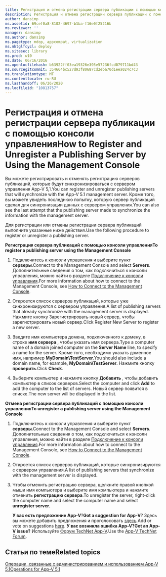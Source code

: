 ```yaml
---
title: Регистрация и отмена регистрации сервера публикации с помощью консоли управления
description: Регистрация и отмена регистрации сервера публикации с помощью консоли управления
author: dansimp
ms.assetid: 69cef0a8-8102-4697-b1ba-f16e0f25216b
ms.reviewer: ''
manager: dansimp
ms.author: dansimp
ms.pagetype: mdop, appcompat, virtualization
ms.mktglfcycl: deploy
ms.sitesec: library
ms.prod: w10
ms.date: 06/16/2016
ms.openlocfilehash: b63922ff03ea19326e395e57236fcd079711bd43
ms.sourcegitcommit: 354664bc527d93f80687cd2eba70d1eea024c7c3
ms.translationtype: MT
ms.contentlocale: ru-RU
ms.lasthandoff: 06/26/2020
ms.locfileid: "10813757"
---
```

# <span data-ttu-id="39a71-103">Регистрация и отмена регистрации сервера публикации с помощью консоли управления</span><span class="sxs-lookup"><span data-stu-id="39a71-103">How to Register and Unregister a Publishing Server by Using the Management Console</span></span>


<span data-ttu-id="39a71-104">Вы можете регистрировать и отменять регистрацию серверов публикаций, которые будут синхронизироваться с сервером управления App-V 5,1.</span><span class="sxs-lookup"><span data-stu-id="39a71-104">You can register and unregister publishing servers that will synchronize with the App-V 5.1 management server.</span></span> <span data-ttu-id="39a71-105">Кроме того, вы можете увидеть последнюю попытку, которую сервер публикаций сделал для синхронизации данных с сервером управления.</span><span class="sxs-lookup"><span data-stu-id="39a71-105">You can also see the last attempt that the publishing server made to synchronize the information with the management server.</span></span>

<span data-ttu-id="39a71-106">Для регистрации или отмены регистрации сервера публикаций выполните указанные ниже действия.</span><span class="sxs-lookup"><span data-stu-id="39a71-106">Use the following procedure to register or unregister a publishing server.</span></span>

**<span data-ttu-id="39a71-107">Регистрация сервера публикаций с помощью консоли управления</span><span class="sxs-lookup"><span data-stu-id="39a71-107">To register a publishing server using the Management Console</span></span>**

1.  <span data-ttu-id="39a71-108">Подключитесь к консоли управления и выберите пункт **серверы**.</span><span class="sxs-lookup"><span data-stu-id="39a71-108">Connect to the Management Console and select **Servers**.</span></span> <span data-ttu-id="39a71-109">Дополнительные сведения о том, как подключиться к консоли управления, можно найти в разделе [Подключение к консоли управления](how-to-connect-to-the-management-console-51.md).</span><span class="sxs-lookup"><span data-stu-id="39a71-109">For more information about how to connect to the Management Console, see [How to Connect to the Management Console](how-to-connect-to-the-management-console-51.md).</span></span>

2.  <span data-ttu-id="39a71-110">Откроется список серверов публикаций, которые уже синхронизируются с сервером управления.</span><span class="sxs-lookup"><span data-stu-id="39a71-110">A list of publishing servers that already synchronize with the management server is displayed.</span></span> <span data-ttu-id="39a71-111">Нажмите кнопку Зарегистрировать новый сервер, чтобы зарегистрировать новый сервер.</span><span class="sxs-lookup"><span data-stu-id="39a71-111">Click Register New Server to register a new server.</span></span>

3.  <span data-ttu-id="39a71-112">Введите имя компьютера домена, подключенного к домену, в строке **имя сервера** , чтобы указать имя сервера.</span><span class="sxs-lookup"><span data-stu-id="39a71-112">Type a computer name of a domain joined computer on the **Server Name** line, to specify a name for the server.</span></span> <span data-ttu-id="39a71-113">Кроме того, необходимо указать доменное имя, например **MyDomain\\TestServer**.</span><span class="sxs-lookup"><span data-stu-id="39a71-113">You should also include a domain name, for example, **MyDomain\\TestServer**.</span></span> <span data-ttu-id="39a71-114">Нажмите кнопку **проверить**.</span><span class="sxs-lookup"><span data-stu-id="39a71-114">Click **Check**.</span></span>

4.  <span data-ttu-id="39a71-115">Выберите компьютер и нажмите кнопку **Добавить** , чтобы добавить компьютер в список серверов.</span><span class="sxs-lookup"><span data-stu-id="39a71-115">Select the computer and click **Add** to add the computer to the list of servers.</span></span> <span data-ttu-id="39a71-116">Новый сервер появится в списке.</span><span class="sxs-lookup"><span data-stu-id="39a71-116">The new server will be displayed in the list.</span></span>

**<span data-ttu-id="39a71-117">Отмена регистрации сервера публикаций с помощью консоли управления</span><span class="sxs-lookup"><span data-stu-id="39a71-117">To unregister a publishing server using the Management Console</span></span>**

1.  <span data-ttu-id="39a71-118">Подключитесь к консоли управления и выберите пункт **серверы**.</span><span class="sxs-lookup"><span data-stu-id="39a71-118">Connect to the Management Console and select **Servers**.</span></span> <span data-ttu-id="39a71-119">Дополнительные сведения о том, как подключиться к консоли управления, можно найти в разделе [Подключение к консоли управления](how-to-connect-to-the-management-console-51.md).</span><span class="sxs-lookup"><span data-stu-id="39a71-119">For more information about how to connect to the Management Console, see [How to Connect to the Management Console](how-to-connect-to-the-management-console-51.md).</span></span>

2.  <span data-ttu-id="39a71-120">Откроется список серверов публикаций, которые синхронизируются с сервером управления.</span><span class="sxs-lookup"><span data-stu-id="39a71-120">A list of publishing servers that synchronize with the management server is displayed.</span></span>

3.  <span data-ttu-id="39a71-121">Чтобы отменить регистрацию сервера, щелкните правой кнопкой мыши имя компьютера и выберите имя компьютера и нажмите отменить **регистрацию сервера**.</span><span class="sxs-lookup"><span data-stu-id="39a71-121">To unregister the server, right-click the computer name and select the computer name and select **unregister server**.</span></span>

    <span data-ttu-id="39a71-122">**У вас есть предложение App-V**?</span><span class="sxs-lookup"><span data-stu-id="39a71-122">**Got a suggestion for App-V**?</span></span> <span data-ttu-id="39a71-123">Здесь вы можете добавить предложения и проголосовать [здесь](http://appv.uservoice.com/forums/280448-microsoft-application-virtualization).</span><span class="sxs-lookup"><span data-stu-id="39a71-123">Add or vote on suggestions [here](http://appv.uservoice.com/forums/280448-microsoft-application-virtualization).</span></span> **<span data-ttu-id="39a71-124">У вас возникла ошибка App-V?</span><span class="sxs-lookup"><span data-stu-id="39a71-124">Got an App-V issue?</span></span>** <span data-ttu-id="39a71-125">Используйте [Форум TechNet App-V](https://social.technet.microsoft.com/Forums/home?forum=mdopappv).</span><span class="sxs-lookup"><span data-stu-id="39a71-125">Use the [App-V TechNet Forum](https://social.technet.microsoft.com/Forums/home?forum=mdopappv).</span></span>

## <span data-ttu-id="39a71-126">Статьи по теме</span><span class="sxs-lookup"><span data-stu-id="39a71-126">Related topics</span></span>


[<span data-ttu-id="39a71-127">Операции, связанные с администрированием и использованием App-V 5.1</span><span class="sxs-lookup"><span data-stu-id="39a71-127">Operations for App-V 5.1</span></span>](operations-for-app-v-51.md)

 

 





